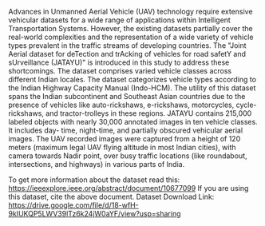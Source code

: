 Advances in Unmanned Aerial Vehicle (UAV) technology require extensive vehicular datasets for a wide range of applications within Intelligent Transportation Systems. However, the existing datasets partially cover the real-world complexities and the representation of a wide variety of vehicle types prevalent in the traffic streams of developing countries. The "Joint Aerial dataset for deTection and trAcking of vehicles for road safetY and sUrveillance (JATAYU)" is introduced in this study to address these shortcomings. The dataset comprises varied vehicle classes across different Indian locales. The dataset categorizes vehicle types according to the Indian Highway Capacity Manual (Indo-HCM). The utility of this dataset spans the Indian subcontinent and Southeast Asian countries due to the presence of vehicles like auto-rickshaws, e-rickshaws, motorcycles, cycle-rickshaws, and tractor-trolleys in these regions. JATAYU contains 215,000 labeled objects with nearly 30,000 annotated images in ten vehicle classes. It includes day- time, night-time, and partially obscured vehicular aerial images.
The UAV recorded images were captured from a height of 120 meters (maximum legal UAV flying altitude in most Indian cities), with camera towards Nadir point, over busy traffic locations (like roundabout, intersections, and highways) in various parts of India.

To get more information about the dataset read this: https://ieeexplore.ieee.org/abstract/document/10677099
If you are using this dataset, cite the above document. 
Dataset Download Link: https://drive.google.com/file/d/18-wfH-9kIUKQP5LWV39lTz6k24jW0aYF/view?usp=sharing
